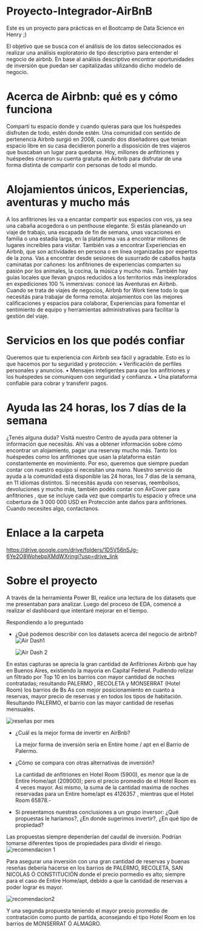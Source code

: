 # Proyecto-Integrador-AirBnB

Este es un proyecto para prácticas en el Bootcamp de Data Science en Henry ;)

El objetivo que se busca con el análisis de los datos seleccionados es realizar una análisis exploratorio de tipo descriptivo para entender el negocio de airbnb. 
En base al análisis descriptivo encontrar oportunidades de inversión que puedan ser capitalizadas utilizando dicho modelo de negocio.


# Acerca de Airbnb: qué es y cómo funciona

Compartí tu espacio donde y cuando quieras para que los huéspedes disfruten de todo, estén donde estén.
Una comunidad con sentido de pertenencia
Airbnb surgió en 2008, cuando dos diseñadores que tenían espacio libre en su casa decidieron ponerlo a disposición de tres viajeros que buscaban un lugar para quedarse. Hoy, millones de anfitriones y huéspedes crearon su cuenta gratuita en Airbnb para disfrutar de una forma distinta de compartir con personas de todo el mundo.

# Alojamientos únicos, Experiencias, aventuras y mucho más
A los anfitriones les va a encantar compartir sus espacios con vos, ya sea una cabaña acogedora o un penthouse elegante. Si estás planeando un viaje de trabajo, una escapada de fin de semana, unas vacaciones en familia o una estadía larga, en la plataforma vas a encontrar millones de lugares increíbles para visitar.
También vas a encontrar Experiencias en Airbnb, que son actividades en persona o en línea organizadas por expertos de la zona. Vas a encontrar desde sesiones de susurrado de caballos hasta caminatas por cañones: los anfitriones de experiencias comparten su pasión por los animales, la cocina, la música y mucho más.
También hay guías locales que llevan grupos reducidos a los territorios más inexplorados en expediciones 100 % inmersivas: conocé las Aventuras en Airbnb.
Cuando se trata de viajes de negocios, Airbnb for Work tiene todo lo que necesitás para trabajar de forma remota: alojamientos con las mejores calificaciones y espacios para colaborar, Experiencias para fomentar el sentimiento de equipo y herramientas administrativas para facilitar la gestión del viaje.

# Servicios en los que podés confiar
Queremos que tu experiencia con Airbnb sea fácil y agradable. Esto es lo que hacemos por tu seguridad y protección:
•	Verificación de perfiles personales y anuncios.
•	Mensajes inteligentes para que los anfitriones y los huéspedes se comuniquen con seguridad y confianza.
•	Una plataforma confiable para cobrar y transferir pagos.

# Ayuda las 24 horas, los 7 días de la semana
¿Tenés alguna duda? Visitá nuestro Centro de ayuda para obtener la información que necesitás. Ahí vas a obtener información sobre cómo encontrar un alojamiento, pagar una reservay mucho más.
Tanto los huéspedes como los anfitriones que usan la plataforma están constantemente en movimiento. Por eso, queremos que siempre puedan contar con nuestro equipo si necesitan una mano. Nuestro servicio de ayuda a la comunidad está disponible las 24 horas, los 7 días de la semana, en 11 idiomas distintos. Si necesitás ayuda con reservas, reembolsos, devoluciones y mucho más, también podés contar con AirCover para anfitriones , que se incluye cada vez que compartís tu espacio y ofrece una cobertura de 3 000 000 USD en Protección ante daños para anfitriones. Cuando necesites algo, contactanos.


# Enlace a la carpeta 
https://drive.google.com/drive/folders/1D5V56n5Jg-6Ye2O8WohebpXMdWXringi?usp=drive_link 



# Sobre el proyecto
A través de la herramienta Power BI, realice una lectura de los datasets que me presentaban para analizar.
Luego del proceso de EDA, comencé a realizar el dashboard que intentaré mejorar en el tiempo. 

Respondiendo a lo preguntado 

* ¿Qué podemos describir con los datasets acerca del negocio de airbnb?
  ![Air Dash1](https://github.com/JimeFioni/Proyecto-Integrador-AirBnB/assets/89840721/e54b5564-c1bf-4c20-90e3-02f0841f5c02)

  ![Air Dash 2](https://github.com/JimeFioni/Proyecto-Integrador-AirBnB/assets/89840721/1c25106e-6ca7-4d16-90d5-26dfaf72f119)

En estas capturas  se aprecia la gran cantidad de Anfitriones Airbnb que hay en Buenos Aires, existiendo la mayoria en Capital Federal.
Pudiendo relizar un filtrado por Top 10 en los barrios con mayor cantidad de noches contratadas; resultando PALERMO , RECOLETA y MONSERRAT (Hotel Room) los barrios de Bs As con mejor posicionamiento en cuanto a reservas, mayor precio de reservas y en todos los tipos de habitación.
Resultando PALERMO, el barrio con las mayor cantidad de reseñas mensuales.

![reseñas por mes](https://github.com/JimeFioni/Proyecto-Integrador-AirBnB/assets/89840721/6569c276-09fd-4e4b-a7b2-b8cd67de56a7)


* ¿Cuál es la mejor forma de invertir en AirBnb?

  La mejor forma de inversión sería en Entire home / apt en el Barrio de Palermo.
   
* ¿Cómo se compara con otras alternativas de inversión?

  La cantidad de anfitriones en Hotel Room (5900), es menor que la de Entire Home/apt (209000); pero el precio promedio de el Hotel Room es 4 veces mayor.
  Asi mismo, la suma de la cantidad maxima de noches reservadas para un Entire home/apt es 4126357 , mientras que el Hotel Room 65878.-
  
* Si presentamos nuestras conclusiones a un grupo inversor: ¿Qué propuestas le haríamos?,
 ¿En donde sugerimos invertir?, ¿En qué tipo de propiedad?

Las propuestas siempre dependerían del caudal de inversión. Podrían tomarse diferentes tipos de propiedades para dividir el riesgo. 
![recomendacion 1](https://github.com/JimeFioni/Proyecto-Integrador-AirBnB/assets/89840721/a917d6bf-4b89-41d1-bcc3-b57bab60c622)

Para asegurar una inversión con una gran cantidad de reservas y buenas reseñas debería hacerse en los barrios de PALERMO, RECOLETA, SAN NICOLAS Ó CONSTITUCIÓN donde el precio pormedio es alto; siempre para el caso de Entire Home/apt, debido a que la cantidad de reservas a poder lograr es mayor.

![recomendacion2](https://github.com/JimeFioni/Proyecto-Integrador-AirBnB/assets/89840721/b876a5f0-5982-4310-b4fe-f0d7bdfbbdb1)

Y una segunda propuesta teniendo el mayor precio promedio de contratación como punto de partida, aconsejando el tipo Hotel Room en los barrios de MONSERRAT Ó ALMAGRO.


